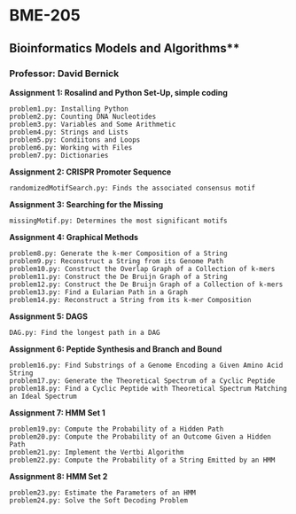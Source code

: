# BME-205

## Bioinformatics Models and Algorithms**

### Professor: David Bernick 

**Assignment 1: Rosalind and Python Set-Up, simple coding**

	problem1.py: Installing Python
	problem2.py: Counting DNA Nucleotides
	problem3.py: Variables and Some Arithmetic
	problem4.py: Strings and Lists
	problem5.py: Condiitons and Loops
	problem6.py: Working with Files
	problem7.py: Dictionaries
  
**Assignment 2: CRISPR Promoter Sequence**
	
	randomizedMotifSearch.py: Finds the associated consensus motif 

**Assignment 3: Searching for the Missing**
	
	missingMotif.py: Determines the most significant motifs

**Assignment 4: Graphical Methods**
	
	problem8.py: Generate the k-mer Composition of a String 
	problem9.py: Reconstruct a String from its Genome Path 
	problem10.py: Construct the Overlap Graph of a Collection of k-mers
	problem11.py: Construct the De Bruijn Graph of a String 
	problem12.py: Construct the De Bruijn Graph of a Collection of k-mers 
	problem13.py: Find a Eularian Path in a Graph
	problem14.py: Reconstruct a String from its k-mer Composition 

**Assignment 5: DAGS**
	
	DAG.py: Find the longest path in a DAG

**Assignment 6: Peptide Synthesis and Branch and Bound**
	
	problem16.py: Find Substrings of a Genome Encoding a Given Amino Acid String 
	problem17.py: Generate the Theoretical Spectrum of a Cyclic Peptide 
	problem18.py: Find a Cyclic Peptide with Theoretical Spectrum Matching an Ideal Spectrum

**Assignment 7: HMM Set 1**
	
	problem19.py: Compute the Probability of a Hidden Path
	problem20.py: Compute the Probability of an Outcome Given a Hidden Path 
	problem21.py: Implement the Vertbi Algorithm 
	problem22.py: Compute the Probability of a String Emitted by an HMM 

**Assignment 8: HMM Set 2**
  
	problem23.py: Estimate the Parameters of an HMM
	problem24.py: Solve the Soft Decoding Problem

